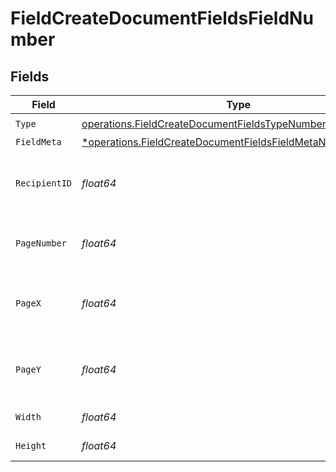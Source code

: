 # FieldCreateDocumentFieldsFieldNumber


## Fields

| Field                                                                                                                                     | Type                                                                                                                                      | Required                                                                                                                                  | Description                                                                                                                               |
| ----------------------------------------------------------------------------------------------------------------------------------------- | ----------------------------------------------------------------------------------------------------------------------------------------- | ----------------------------------------------------------------------------------------------------------------------------------------- | ----------------------------------------------------------------------------------------------------------------------------------------- |
| `Type`                                                                                                                                    | [operations.FieldCreateDocumentFieldsTypeNumberRequest1](../../models/operations/fieldcreatedocumentfieldstypenumberrequest1.md)          | :heavy_check_mark:                                                                                                                        | N/A                                                                                                                                       |
| `FieldMeta`                                                                                                                               | [*operations.FieldCreateDocumentFieldsFieldMetaNumberRequest](../../models/operations/fieldcreatedocumentfieldsfieldmetanumberrequest.md) | :heavy_minus_sign:                                                                                                                        | N/A                                                                                                                                       |
| `RecipientID`                                                                                                                             | *float64*                                                                                                                                 | :heavy_check_mark:                                                                                                                        | The ID of the recipient to create the field for.                                                                                          |
| `PageNumber`                                                                                                                              | *float64*                                                                                                                                 | :heavy_check_mark:                                                                                                                        | The page number the field will be on.                                                                                                     |
| `PageX`                                                                                                                                   | *float64*                                                                                                                                 | :heavy_check_mark:                                                                                                                        | The X coordinate of where the field will be placed.                                                                                       |
| `PageY`                                                                                                                                   | *float64*                                                                                                                                 | :heavy_check_mark:                                                                                                                        | The Y coordinate of where the field will be placed.                                                                                       |
| `Width`                                                                                                                                   | *float64*                                                                                                                                 | :heavy_check_mark:                                                                                                                        | The width of the field.                                                                                                                   |
| `Height`                                                                                                                                  | *float64*                                                                                                                                 | :heavy_check_mark:                                                                                                                        | The height of the field.                                                                                                                  |